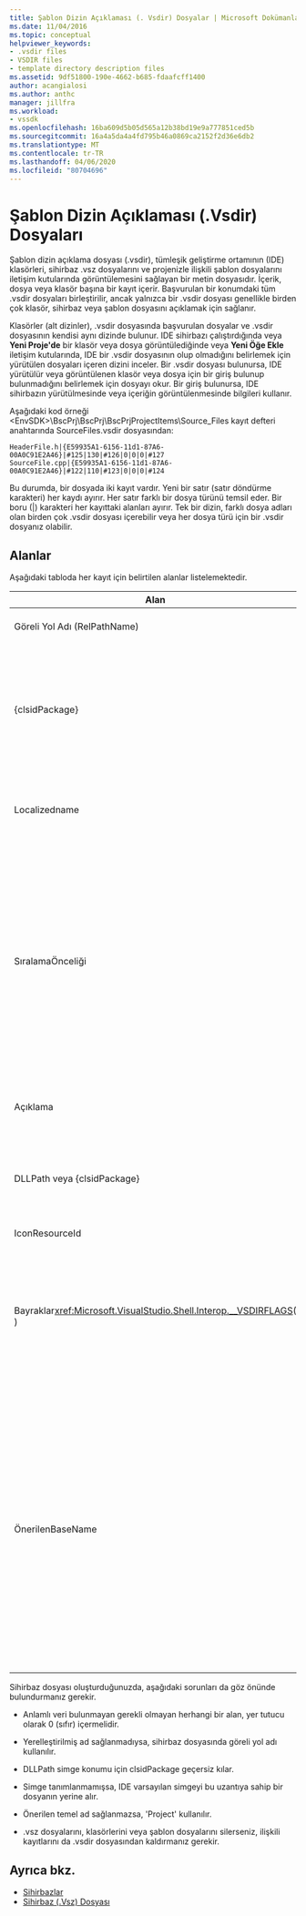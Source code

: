 ```yaml
---
title: Şablon Dizin Açıklaması (. Vsdir) Dosyalar | Microsoft Dokümanlar
ms.date: 11/04/2016
ms.topic: conceptual
helpviewer_keywords:
- .vsdir files
- VSDIR files
- template directory description files
ms.assetid: 9df51800-190e-4662-b685-fdaafcff1400
author: acangialosi
ms.author: anthc
manager: jillfra
ms.workload:
- vssdk
ms.openlocfilehash: 16ba609d5b05d565a12b38bd19e9a777851ced5b
ms.sourcegitcommit: 16a4a5da4a4fd795b46a0869ca2152f2d36e6db2
ms.translationtype: MT
ms.contentlocale: tr-TR
ms.lasthandoff: 04/06/2020
ms.locfileid: "80704696"
---
```

# <a name="template-directory-description-vsdir-files"></a>Şablon Dizin Açıklaması (.Vsdir) Dosyaları
Şablon dizin açıklama dosyası (.vsdir), tümleşik geliştirme ortamının (IDE) klasörleri, sihirbaz .vsz dosyalarını ve projenizle ilişkili şablon dosyalarını iletişim kutularında görüntülemesini sağlayan bir metin dosyasıdır. İçerik, dosya veya klasör başına bir kayıt içerir. Başvurulan bir konumdaki tüm .vsdir dosyaları birleştirilir, ancak yalnızca bir .vsdir dosyası genellikle birden çok klasör, sihirbaz veya şablon dosyasını açıklamak için sağlanır.

 Klasörler (alt dizinler), .vsdir dosyasında başvurulan dosyalar ve .vsdir dosyasının kendisi aynı dizinde bulunur. IDE sihirbazı çalıştırdığında veya **Yeni Proje'de** bir klasör veya dosya görüntülediğinde veya **Yeni Öğe Ekle** iletişim kutularında, IDE bir .vsdir dosyasının olup olmadığını belirlemek için yürütülen dosyaları içeren dizini inceler. Bir .vsdir dosyası bulunursa, IDE yürütülür veya görüntülenen klasör veya dosya için bir giriş bulunup bulunmadığını belirlemek için dosyayı okur. Bir giriş bulunursa, IDE sihirbazın yürütülmesinde veya içeriğin görüntülenmesinde bilgileri kullanır.

 Aşağıdaki kod örneği \<EnvSDK>\BscPrj\BscPrj\BscPrjProjectItems\Source_Files kayıt defteri anahtarında SourceFiles.vsdir dosyasından:

```
HeaderFile.h|{E59935A1-6156-11d1-87A6-00A0C91E2A46}|#125|130|#126|0|0|0|#127
SourceFile.cpp|{E59935A1-6156-11d1-87A6-00A0C91E2A46}|#122|110|#123|0|0|0|#124
```

 Bu durumda, bir dosyada iki kayıt vardır. Yeni bir satır (satır döndürme karakteri) her kaydı ayırır. Her satır farklı bir dosya türünü temsil eder. Bir boru (&#124;) karakteri her kayıttaki alanları ayırır. Tek bir dizin, farklı dosya adları olan birden çok .vsdir dosyası içerebilir veya her dosya türü için bir .vsdir dosyanız olabilir.

## <a name="fields"></a>Alanlar
 Aşağıdaki tabloda her kayıt için belirtilen alanlar listelemektedir.

| Alan | Açıklama |
| - | - |
| Göreli Yol Adı (RelPathName) | HeaderFile.h veya MyWizard.vsz gibi klasörün, şablonun veya .vsz dosyasının adı. Bu alan, bir klasörü temsil etmek için kullanılan bir ad da olabilir. |
| {clsidPackage} | VSPackage'ın uydu dinamik bağlantı kitaplığı (DLL) kaynaklarında Yerelleştirilmiş Ad, Açıklama, IconResourceId ve ÖnerilenBaseName gibi yerelleştirilmiş dizeleri erişimini sağlayan VSPackage GUID. DLLPath sağlanmazsa IconResourceId geçerlidir. **Not:**  Önceki alanlardan biri veya daha fazlası kaynak tanımlayıcısı olmadığı sürece bu alan isteğe bağlıdır. Bu alan genellikle metinlerini yerelleştirmeyen üçüncü taraf sihirbazlarla karşılık gelen .vsdir dosyaları için boştur. |
| Localizedname | Şablon dosyasının veya sihirbazın yerelleştirilmiş adı. Bu alan, "#ResID" formunun bir dize veya kaynak tanımlayıcısı olabilir. Bu **ad, Yeni Öğe Ekle** iletişim kutusunda görüntülenir. **Not:**  LocalizedName bir kaynak tanımlayıcısıysa, {clsidPackage} gereklidir. |
| SıralamaÖnceliği | Bu şablon dosyasının veya sihirbazın göreli önceliğini temsil eden bir tamsayı. Örneğin, bu öğenin değeri 1 ise, bu öğe 1 değeri olan diğer öğelerin yanında ve 2 veya daha büyük bir sıralama değerine sahip tüm öğelerin önünde görüntülenir.<br /><br /> Sıralama önceliği, aynı dizindeki öğelerle görelidir. Aynı dizinde birden fazla .vsdir dosyası olabilir. Bu durumda, tüm öğeleri <em>.</em> bu dizindeki vsdir dosyaları birleştirilir. Aynı önceliğe sahip öğeler, görüntülenen adın karşıtlık sızma lexicographic sırasına göre listelenir. İşlev `_wcsicmp` öğeleri sipariş etmek için kullanılır.<br /><br /> .vsdir dosyalarında tanımlanmamış öğeler, .vsdir dosyalarında listelenen en yüksek öncelik numarasından daha büyük bir öncelik numarası içerir. Sonuç olarak, bu öğeler, adlarına bakılmaksızın görüntülenen listenin sonunda yer almaktadır. |
| Açıklama | Şablon dosyasının veya sihirbazın yerelleştirilmiş açıklaması. Bu alan, "#ResID" formunun bir dize veya kaynak tanımlayıcısı olabilir. Bu **dize,** öğe seçildiğinde Yeni Proje veya Yeni **Öğe Ekle** iletişim kutusunda görünür. |
| DLLPath veya {clsidPackage} | Şablon dosyası veya sihirbaz için bir simge yüklemek için kullanılır. Simge, IconResourceId kullanılarak .dll veya .exe dosyasından kaynak olarak yüklenir. Bu .dll veya .exe dosyası tam bir yol kullanılarak veya bir VSPackage GUID kullanılarak tanımlanabilir. VSPackage uygulama DLL simgesi (uydu DLL değil) yüklemek için kullanılır. |
| IconResourceId | Görüntülenecek simgeyi belirleyen DLL veya VSPackage uygulama DLL'deki kaynak tanımlayıcısı. |
| Bayraklar<xref:Microsoft.VisualStudio.Shell.Interop.__VSDIRFLAGS>( ) | **Yeni Öğe Ekle** iletişim kutusundaki **Ad** ve **Konum** alanlarını devre dışı bırakıp etkinleştirmek için kullanılır. **Bayraklar** alanının değeri, gerekli bit bayraklarının birleşiminin ondalık eşdeğeridir.<br /><br /> Kullanıcı **Yeni** sekmesinde bir öğe seçtiğinde, proje Ad alanı nın ve Konum alanının **Yeni Öğe Ekle** iletişim kutusu ilk görüntülendiğinde gösterip gösterilmediğini belirler. Bir öğe, .vsdir dosyası aracılığıyla, yalnızca alanların etkinleştirilip etkinleştirilmediğini ve öğe seçildiğinde devre dışı bırakıldığını denetleyebilir. |
| ÖnerilenBaseName | Dosya, sihirbaz veya şablon için varsayılan adı temsil eder. Bu alan, "#ResID" formunun bir dize veya kaynak tanımlayıcısıdır. IDE, öğe için varsayılan bir ad sağlamak için bu değeri kullanır. Bu temel değer, myFile21.asp gibi adı benzersiz kılmak için bir tamsayı değeriyle eklenir.<br /><br /> Önceki listede, Açıklama, DLLPath, IconResourceId, Bayraklar ve ÖnerilenBaseNumber yalnızca şablon ve sihirbaz dosyaları için geçerlidir. Bu alanlar klasörler için geçerli değildir. Bu gerçek, \<EnvSDK>\BscPrj\BscPrj\BscPrj\BscPrjProjectItems kayıt defteri anahtarındaki BscPrjProjectItems dosyasındaki kodda gösterilmiştir. Bu dosya, her kayıt için dört alana sahip üç kayıt (her klasör için bir tane) içerir: RelPathName, {clsidPackage}, LocalizedName ve SortPriority.<br /><br /> `General&#124;{E59935A1-6156-11d1-87A6-00A0C91E2A46}&#124;#110&#124;100`<br /><br /> `Source_Files&#124;{E59935A1-6156-11d1-87A6-00A0C91E2A46}&#124;#111&#124;110`<br /><br /> `Env&#124;{E59935A1-6156-11d1-87A6-00A0C91E2A46}&#124;#112&#124;120` |

 Sihirbaz dosyası oluşturduğunuzda, aşağıdaki sorunları da göz önünde bulundurmanız gerekir.

- Anlamlı veri bulunmayan gerekli olmayan herhangi bir alan, yer tutucu olarak 0 (sıfır) içermelidir.

- Yerelleştirilmiş ad sağlanmadıysa, sihirbaz dosyasında göreli yol adı kullanılır.

- DLLPath simge konumu için clsidPackage geçersiz kılar.

- Simge tanımlanmamışsa, IDE varsayılan simgeyi bu uzantıya sahip bir dosyanın yerine alır.

- Önerilen temel ad sağlanmazsa, 'Project' kullanılır.

- .vsz dosyalarını, klasörlerini veya şablon dosyalarını silerseniz, ilişkili kayıtlarını da .vsdir dosyasından kaldırmanız gerekir.

## <a name="see-also"></a>Ayrıca bkz.
- [Sihirbazlar](../../extensibility/internals/wizards.md)
- [Sihirbaz (.Vsz) Dosyası](../../extensibility/internals/wizard-dot-vsz-file.md)
